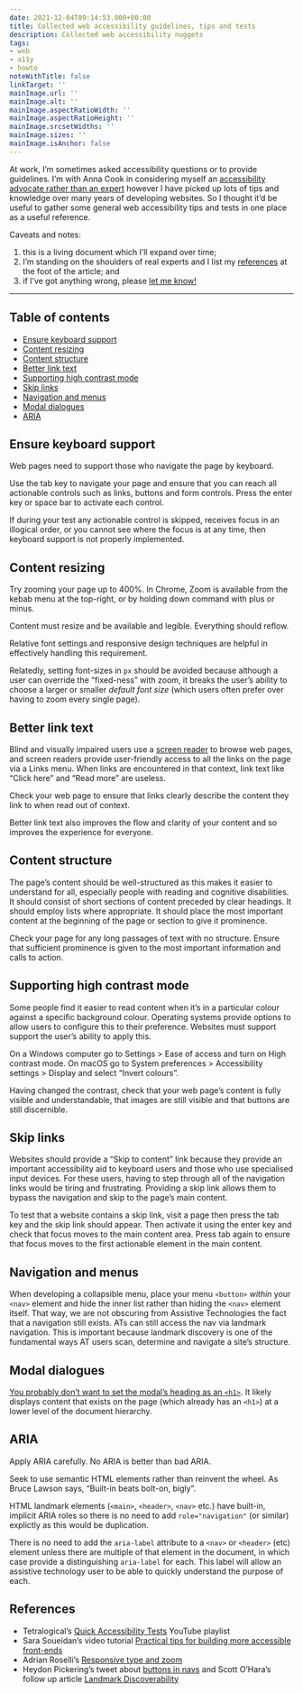 ```yaml
---
date: 2021-12-04T09:14:53.000+00:00
title: Collected web accessibility guidelines, tips and tests
description: Collected web accessibility nuggets
tags:
- web
- a11y
- howto
noteWithTitle: false
linkTarget: ''
mainImage.url: ''
mainImage.alt: ''
mainImage.aspectRatioWidth: ''
mainImage.aspectRatioHeight: ''
mainImage.srcsetWidths: ''
mainImage.sizes: ''
mainImage.isAnchor: false
---
```

At work, I’m sometimes asked accessibility questions or to provide guidelines. I’m with Anna Cook in considering myself an [accessibility advocate rather than an expert](https://twitter.com/annaecook/status/1468602342639431682) however I have picked up lots of tips and knowledge over many years of developing websites. So I thought it’d be useful to gather some general web accessibility tips and tests in one place as a useful reference.

Caveats and notes: 
1. this is a living document which I’ll expand over time; 
2. I’m standing on the shoulders of real experts and I list my [references](#references) at the foot of the article; and
3. if I’ve got anything wrong, please [let me know!](https://twitter.com/fuzzylogicx)
---

## Table of contents

* [Ensure keyboard support](#ensure-keyboard-support)
* [Content resizing](#content-resizing)
* [Content structure](#content-structure)
* [Better link text](#better-link-text)
* [Supporting high contrast mode](#supporting-high-contrast-mode)
* [Skip links](#skip-links)
* [Navigation and menus](#navigation-and-menus)
* [Modal dialogues](#modal-dialogues)
* [ARIA](#aria)

## Ensure keyboard support

Web pages need to support those who navigate the page by keyboard.

Use the tab key to navigate your page and ensure that you can reach all actionable controls such as links, buttons and form controls. Press the enter key or space bar to activate each control. 

If during your test any actionable control is skipped, receives focus in an illogical order, or you cannot see where the focus is at any time, then keyboard support is not properly implemented.

## Content resizing

Try zooming your page up to 400%. In Chrome, Zoom is available from the kebab menu at the top-right, or by holding down command with plus or minus. 

Content must resize and be available and legible. Everything should reflow.

Relative font settings and responsive design techniques are helpful in effectively handling this requirement. 

Relatedly, setting font-sizes in `px` should be avoided because although a user can override the “fixed-ness” with zoom, it breaks the user’s ability to choose a larger or smaller _default font size_ (which users often prefer over having to zoom every single page).

## Better link text

Blind and visually impaired users use a [screen reader](https://en.wikipedia.org/wiki/Screen_reader) to browse web pages, and screen readers provide user-friendly access to all the links on the page via a Links menu. When links are encountered in that context, link text like “Click here” and “Read more” are useless. 

Check your web page to ensure that links clearly describe the content they link to when read out of context.

Better link text also improves the flow and clarity of your content and so improves the experience for everyone.

## Content structure

The page’s content should be well-structured as this makes it easier to understand for all, especially people with reading and cognitive disabilities. It should consist of short sections of content preceded by clear headings. It should employ lists where appropriate. It should place the most important content at the beginning of the page or section to give it prominence.

Check your page for any long passages of text with no structure. Ensure that sufficient prominence is given to the most important information and calls to action.

## Supporting high contrast mode

Some people find it easier to read content when it’s in a particular colour against a specific background colour. Operating systems provide options to allow users to configure this to their preference. Websites must support support the user’s ability to apply this.

On a Windows computer go to Settings > Ease of access and turn on High contrast mode. On macOS go to System preferences > Accessibility settings > Display and select “Invert colours”.

Having changed the contrast, check that your web page’s content is fully visible and understandable, that images are still visible and that buttons are still discernible.

## Skip links

Websites should provide a “Skip to content” link because they provide an important accessibility aid to keyboard users and those who use specialised input devices. For these users, having to step through all of the navigation links would be tiring and frustrating. Providing a skip link allows them to bypass the navigation and skip to the page’s main content.

To test that a website contains a skip link, visit a page then press the tab key and the skip link should appear. Then activate it using the enter key and check that focus moves to the main content area. Press tab again to ensure that focus moves to the first actionable element in the main content. 

## Navigation and menus

When developing a collapsible menu, place your menu `<button>` _within_ your `<nav>` element and hide the inner list rather than hiding the `<nav>` element itself. That way, we are not obscuring from Assistive Technologies the fact that a navigation still exists. ATs can still access the nav via landmark navigation. This is important because landmark discovery is one of the fundamental ways AT users scan, determine and navigate a site’s structure.

## Modal dialogues

[You probably don’t want to set the modal’s heading as an `<h1>`](https://stackoverflow.com/a/38467898). It likely displays content that exists on the page (which already has an `<h1>`) at a lower level of the document hierarchy.

## ARIA

Apply ARIA carefully. No ARIA is better than bad ARIA.

Seek to use semantic HTML elements rather than reinvent the wheel. As Bruce Lawson says, “Built-in beats bolt-on, bigly”.

HTML landmark elements (`<main>`, `<header>`, `<nav>` etc.) have built-in, implicit ARIA roles so there is no need to add `role="navigation"` (or similar) explictly as this would be duplication.

There is no need to add the `aria-label` attribute to a `<nav>` or `<header>` (etc) element unless there are multiple of that element in the document, in which case provide a distinguishing `aria-label` for each. This label will allow an assistive technology user to be able to quickly understand the purpose of each.

## References

* Tetralogical’s [Quick Accessibility Tests](https://www.youtube.com/playlist?list=PLTqm2yVMMUKWTr9XWdW5hJ9tk512Ow0SE) YouTube playlist
* Sara Soueidan’s video tutorial [Practical tips for building more accessible front-ends](https://aneventapart.com/news/post/practical-tips-for-building-more-accessible-front-ends)
* Adrian Roselli’s [Responsive type and zoom](https://adrianroselli.com/2019/12/responsive-type-and-zoom.html)
* Heydon Pickering’s tweet about [buttons in navs](https://twitter.com/heydonworks/status/766948134169620480) and Scott O’Hara’s follow up article [Landmark Discoverability](https://www.scottohara.me/blog/2016/08/10/discovering-landmarks.html)
